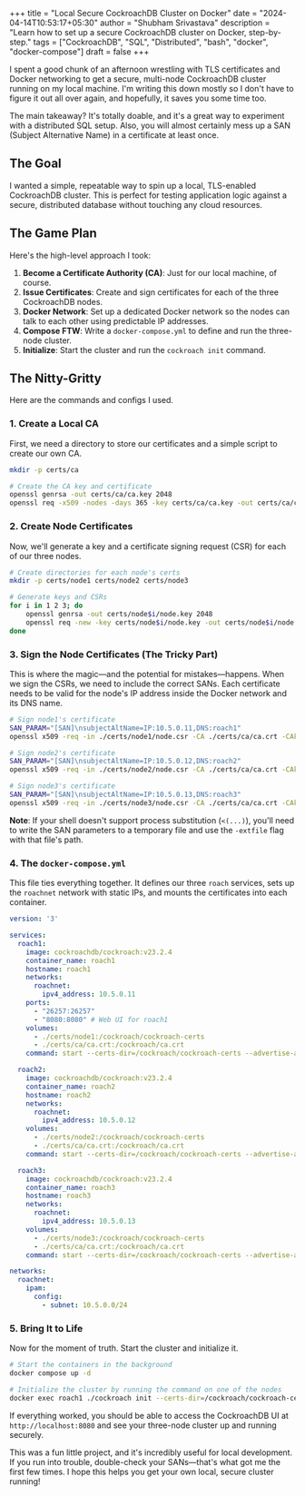 +++
title = "Local Secure CockroachDB Cluster on Docker"
date = "2024-04-14T10:53:17+05:30"
author = "Shubham Srivastava"
description = "Learn how to set up a secure CockroachDB cluster on Docker, step-by-step."
tags = ["CockroachDB", "SQL", "Distributed", "bash", "docker", "docker-compose"]
draft = false
+++

I spent a good chunk of an afternoon wrestling with TLS certificates and Docker networking to get a secure, multi-node CockroachDB cluster running on my local machine. I'm writing this down mostly so I don't have to figure it out all over again, and hopefully, it saves you some time too.

The main takeaway? It's totally doable, and it's a great way to experiment with a distributed SQL setup. Also, you will almost certainly mess up a SAN (Subject Alternative Name) in a certificate at least once.

## The Goal

I wanted a simple, repeatable way to spin up a local, TLS-enabled CockroachDB cluster. This is perfect for testing application logic against a secure, distributed database without touching any cloud resources.

## The Game Plan

Here's the high-level approach I took:
1.  **Become a Certificate Authority (CA)**: Just for our local machine, of course.
2.  **Issue Certificates**: Create and sign certificates for each of the three CockroachDB nodes.
3.  **Docker Network**: Set up a dedicated Docker network so the nodes can talk to each other using predictable IP addresses.
4.  **Compose FTW**: Write a `docker-compose.yml` to define and run the three-node cluster.
5.  **Initialize**: Start the cluster and run the `cockroach init` command.

## The Nitty-Gritty

Here are the commands and configs I used.

### 1. Create a Local CA

First, we need a directory to store our certificates and a simple script to create our own CA.

```bash
mkdir -p certs/ca

# Create the CA key and certificate
openssl genrsa -out certs/ca/ca.key 2048
openssl req -x509 -nodes -days 365 -key certs/ca/ca.key -out certs/ca/ca.crt -subj '/CN=LocalCA'
```

### 2. Create Node Certificates

Now, we'll generate a key and a certificate signing request (CSR) for each of our three nodes.

```bash
# Create directories for each node's certs
mkdir -p certs/node1 certs/node2 certs/node3

# Generate keys and CSRs
for i in 1 2 3; do
    openssl genrsa -out certs/node$i/node.key 2048
    openssl req -new -key certs/node$i/node.key -out certs/node$i/node.csr -subj "/CN=node$i"
done
```

### 3. Sign the Node Certificates (The Tricky Part)

This is where the magic—and the potential for mistakes—happens. When we sign the CSRs, we need to include the correct SANs. Each certificate needs to be valid for the node's IP address inside the Docker network and its DNS name.

```bash
# Sign node1's certificate
SAN_PARAM="[SAN]\nsubjectAltName=IP:10.5.0.11,DNS:roach1"
openssl x509 -req -in ./certs/node1/node.csr -CA ./certs/ca/ca.crt -CAkey ./certs/ca/ca.key -CAcreateserial -out ./certs/node1/node.crt -days 365 -extfile <(echo -e "$SAN_PARAM") -extensions SAN

# Sign node2's certificate
SAN_PARAM="[SAN]\nsubjectAltName=IP:10.5.0.12,DNS:roach2"
openssl x509 -req -in ./certs/node2/node.csr -CA ./certs/ca/ca.crt -CAkey ./certs/ca/ca.key -CAcreateserial -out ./certs/node2/node.crt -days 365 -extfile <(echo -e "$SAN_PARAM") -extensions SAN

# Sign node3's certificate
SAN_PARAM="[SAN]\nsubjectAltName=IP:10.5.0.13,DNS:roach3"
openssl x509 -req -in ./certs/node3/node.csr -CA ./certs/ca/ca.crt -CAkey ./certs/ca/ca.key -CAcreateserial -out ./certs/node3/node.crt -days 365 -extfile <(echo -e "$SAN_PARAM") -extensions SAN
```

**Note**: If your shell doesn't support process substitution (`<(...)`), you'll need to write the SAN parameters to a temporary file and use the `-extfile` flag with that file's path.

### 4. The `docker-compose.yml`

This file ties everything together. It defines our three `roach` services, sets up the `roachnet` network with static IPs, and mounts the certificates into each container.

```yaml
version: '3'

services:
  roach1:
    image: cockroachdb/cockroach:v23.2.4
    container_name: roach1
    hostname: roach1
    networks:
      roachnet:
        ipv4_address: 10.5.0.11
    ports:
      - "26257:26257"
      - "8080:8080" # Web UI for roach1
    volumes:
      - ./certs/node1:/cockroach/cockroach-certs
      - ./certs/ca/ca.crt:/cockroach/ca.crt
    command: start --certs-dir=/cockroach/cockroach-certs --advertise-addr=roach1 --join=roach1,roach2,roach3

  roach2:
    image: cockroachdb/cockroach:v23.2.4
    container_name: roach2
    hostname: roach2
    networks:
      roachnet:
        ipv4_address: 10.5.0.12
    volumes:
      - ./certs/node2:/cockroach/cockroach-certs
      - ./certs/ca/ca.crt:/cockroach/ca.crt
    command: start --certs-dir=/cockroach/cockroach-certs --advertise-addr=roach2 --join=roach1,roach2,roach3

  roach3:
    image: cockroachdb/cockroach:v23.2.4
    container_name: roach3
    hostname: roach3
    networks:
      roachnet:
        ipv4_address: 10.5.0.13
    volumes:
      - ./certs/node3:/cockroach/cockroach-certs
      - ./certs/ca/ca.crt:/cockroach/ca.crt
    command: start --certs-dir=/cockroach/cockroach-certs --advertise-addr=roach3 --join=roach1,roach2,roach3

networks:
  roachnet:
    ipam:
      config:
        - subnet: 10.5.0.0/24
```

### 5. Bring It to Life

Now for the moment of truth. Start the cluster and initialize it.

```bash
# Start the containers in the background
docker compose up -d

# Initialize the cluster by running the command on one of the nodes
docker exec roach1 ./cockroach init --certs-dir=/cockroach/cockroach-certs
```

If everything worked, you should be able to access the CockroachDB UI at `http://localhost:8080` and see your three-node cluster up and running securely.

This was a fun little project, and it's incredibly useful for local development. If you run into trouble, double-check your SANs—that's what got me the first few times. I hope this helps you get your own local, secure cluster running!